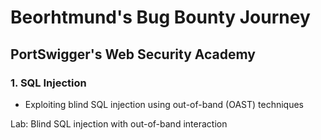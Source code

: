 # Beorhtmund's Bug Bounty Journey
## PortSwigger's Web Security Academy
### 1. SQL Injection
* Exploiting blind SQL injection using out-of-band (OAST) techniques

Lab: Blind SQL injection with out-of-band interaction
